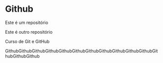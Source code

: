 # Github

Este é um repositório

Este é outro repositório

Curso de Git e GitHub

GithubGithubGithubGithubGithubGithubGithubGithubGithubGithubGithubGithubGithubGithub